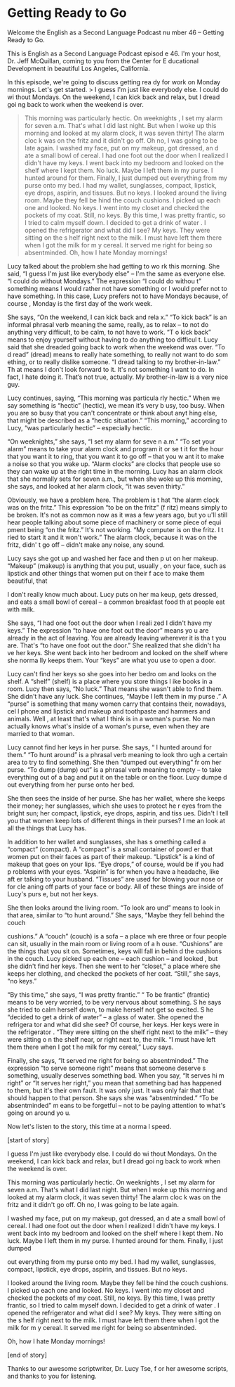 # Getting Ready to Go

Welcome the English as a Second Language Podcast nu mber 46 – Getting Ready to Go.

This is English as a Second Language Podcast episod e 46. I'm your host, Dr. Jeff McQuillan, coming to you from the Center for E ducational Development in beautiful Los Angeles, California.

In this episode, we're going to discuss getting rea dy for work on Monday mornings. Let's get started.  > I guess I'm just like everybody else. I could do wi thout Mondays. On the weekend, I can kick back and relax, but I dread goi ng back to work when the weekend is over.
> This morning was particularly hectic. On weeknights , I set my alarm for seven a.m. That's what I did last night. But when I woke up this morning and looked at my alarm clock, it was seven thirty! The alarm cloc k was on the fritz and it didn't go off. Oh no, I was going to be late again.
> I washed my face, put on my makeup, got dressed, an d ate a small bowl of cereal. I had one foot out the door when I realized  I didn't have my keys. I went back into my bedroom and looked on the shelf where I kept them. No luck. Maybe I left them in my purse. I hunted around for them. Finally, I just dumped out everything from my purse onto my bed. I had my wallet, sunglasses, compact, lipstick, eye drops, aspirin, and tissues.  But no keys.
> I looked around the living room. Maybe they fell be hind the couch cushions. I picked up each one and looked. No keys. I went into  my closet and checked the pockets of my coat. Still, no keys. By this time, I  was pretty frantic, so I tried to calm myself down. I decided to get a drink of water . I opened the refrigerator and what did I see? My keys. They were sitting on the s helf right next to the milk. I must have left them there when I got the milk for m y cereal. It served me right for being so absentminded.
> Oh, how I hate Monday mornings!

Lucy talked about the problem she had getting to wo rk this morning. She said, “I guess I'm just like everybody else” – I'm the same as everyone else. “I could do without Mondays.” The expression “I could do withou t” something means I would rather not have something or I would prefer not to have something. In this case, Lucy prefers not to have Mondays because, of course , Monday is the first day of the work week.

She says, “On the weekend, I can kick back and rela x.” “To kick back” is an informal phrasal verb meaning the same, really, as to relax – to not do anything very difficult, to be calm, to not have to work. “T o kick back” means to enjoy yourself without having to do anything too difficul t. Lucy said that she dreaded going back to work when the weekend was over. “To d read” (dread) means to really hate something, to really not want to do som ething, or to really dislike someone. “I dread talking to my brother-in-law.” Th at means I don't look forward to it. It's not something I want to do. In fact, I hate doing it. That’s not true, actually. My brother-in-law is a very nice guy.

Lucy continues, saying, “This morning was particula rly hectic.” When we say something is “hectic” (hectic), we mean it’s very b usy, too busy. When you are so busy that you can't concentrate or think about anyt hing else, that might be described as a “hectic situation.” “This morning,” according to Lucy, “was particularly hectic” – especially hectic.

“On weeknights,” she says, “I set my alarm for seve n a.m.” “To set your alarm” means to take your alarm clock and program it or se t it for the hour that you want it to ring, that you want it to go off – that you w ant it to make a noise so that you wake up. “Alarm clocks” are clocks that people use so they can wake up at the right time in the morning. Lucy has an alarm clock that she normally sets for seven a.m., but when she woke up this morning, she says, and looked at her alarm clock, “it was seven thirty.”

Obviously, we have a problem here. The problem is t hat “the alarm clock was on the fritz.” This expression “to be on the fritz” (f ritz) means simply to be broken. It's not as common now as it was a few years ago, but yo u'll still hear people talking about some piece of machinery or some piece of equi pment being “on the fritz.” It's not working. “My computer is on the fritz. I t ried to start it and it won't work.” The alarm clock, because it was on the fritz, didn' t go off – didn't make any noise, any sound.

Lucy says she got up and washed her face and then p ut on her makeup. “Makeup” (makeup) is anything that you put, usually , on your face, such as lipstick and other things that women put on their f ace to make them beautiful, that

I don't really know much about. Lucy puts on her ma keup, gets dressed, and eats a small bowl of cereal – a common breakfast food th at people eat with milk.

She says, “I had one foot out the door when I reali zed I didn't have my keys.” The expression “to have one foot out the door” means yo u are already in the act of leaving. You are already leaving wherever it is tha t you are. That's “to have one foot out the door.” She realized that she didn't ha ve her keys. She went back into her bedroom and looked on the shelf where she norma lly keeps them. Your “keys” are what you use to open a door.

Lucy can't find her keys so she goes into her bedro om and looks on the shelf. A “shelf” (shelf) is a place where you store things l ike books in a room. Lucy then says, “No luck.” That means she wasn't able to find  them. She didn't have any luck. She continues, “Maybe I left them in my purse .” A “purse” is something that many women carry that contains their, nowadays, cel l phone and lipstick and makeup and toothpaste and hammers and animals. Well , at least that's what I think is in a woman's purse. No man actually knows what's inside of a woman's purse, even when they are married to that woman.

Lucy cannot find her keys in her purse. She says, “ I hunted around for them.” “To hunt around” is a phrasal verb meaning to look thro ugh a certain area to try to find something. She then “dumped out everything” fr om her purse. “To dump (dump) out” is a phrasal verb meaning to empty – to  take everything out of a bag and put it on the table or on the floor. Lucy dumpe d out everything from her purse onto her bed.

She then sees the inside of her purse. She has her wallet, where she keeps their money; her sunglasses, which she uses to protect he r eyes from the bright sun; her compact, lipstick, eye drops, aspirin, and tiss ues. Didn't I tell you that women keep lots of different things in their purses? I me an look at all the things that Lucy has.

In addition to her wallet and sunglasses, she has s omething called a “compact” (compact). A “compact” is a small container of powd er that women put on their faces as part of their makeup. “Lipstick” is a kind  of makeup that goes on your lips. “Eye drops,” of course, would be if you had p roblems with your eyes. “Aspirin” is for when you have a headache, like aft er talking to your husband. “Tissues” are used for blowing your nose or for cle aning off parts of your face or body. All of these things are inside of Lucy's purs e, but not her keys.

She then looks around the living room. “To look aro und” means to look in that area, similar to “to hunt around.” She says, “Maybe  they fell behind the couch

cushions.” A “couch” (couch) is a sofa – a place wh ere three or four people can sit, usually in the main room or living room of a h ouse. “Cushions” are the things that you sit on. Sometimes, keys will fall in behin d the cushions in the couch. Lucy picked up each one – each cushion – and looked , but she didn't find her keys. Then she went to her “closet,” a place where she keeps her clothing, and checked the pockets of her coat. “Still,” she says,  “no keys.”

“By this time,” she says, “I was pretty frantic.” “ To be frantic” (frantic) means to be very worried, to be very nervous about something. S he says she tried to calm herself down, to make herself not get so excited. S he “decided to get a drink of water” – a glass of water. She opened the refrigera tor and what did she see? Of course, her keys. Her keys were in the refrigerator . “They were sitting on the shelf right next to the milk” – they were sitting o n the shelf near, or right next to, the milk. “I must have left them there when I got t he milk for my cereal,” Lucy says.

Finally, she says, “It served me right for being so  absentminded.” The expression “to serve someone right” means that someone deserve s something, usually deserves something bad. When you say, “It serves hi m right” or “It serves her right,” you mean that something bad has happened to  them, but it's their own fault. It was only just. It was only fair that that  should happen to that person. She says she was “absentminded.” “To be absentminded” m eans to be forgetful – not to be paying attention to what's going on around yo u.

Now let's listen to the story, this time at a norma l speed.

[start of story]

I guess I'm just like everybody else. I could do wi thout Mondays. On the weekend, I can kick back and relax, but I dread goi ng back to work when the weekend is over.

This morning was particularly hectic. On weeknights , I set my alarm for seven a.m. That's what I did last night. But when I woke up this morning and looked at my alarm clock, it was seven thirty! The alarm cloc k was on the fritz and it didn't go off. Oh no, I was going to be late again.

I washed my face, put on my makeup, got dressed, an d ate a small bowl of cereal. I had one foot out the door when I realized  I didn't have my keys. I went back into my bedroom and looked on the shelf where I kept them. No luck. Maybe I left them in my purse. I hunted around for them. Finally, I just dumped

out everything from my purse onto my bed. I had my wallet, sunglasses, compact, lipstick, eye drops, aspirin, and tissues.  But no keys.

I looked around the living room. Maybe they fell be hind the couch cushions. I picked up each one and looked. No keys. I went into  my closet and checked the pockets of my coat. Still, no keys. By this time, I  was pretty frantic, so I tried to calm myself down. I decided to get a drink of water . I opened the refrigerator and what did I see? My keys. They were sitting on the s helf right next to the milk. I must have left them there when I got the milk for m y cereal. It served me right for being so absentminded.

Oh, how I hate Monday mornings!

[end of story]

Thanks to our awesome scriptwriter, Dr. Lucy Tse, f or her awesome scripts, and thanks to you for listening.



